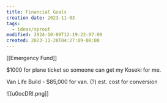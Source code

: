 ```yaml
---
title: Financial Goals
creation date: 2023-11-03
tags:
  - ideas/sprout
modified: 2024-10-08T12:19:22-07:00
created: 2023-11-28T04:27:09-08:00
---
```

[[Emergency Fund]]

$1000 for plane ticket so someone can get my Koseki for me.

Van Life Build - $85,000 for van.
(?) est. cost for conversion



![[u0ocDRI.png]]
